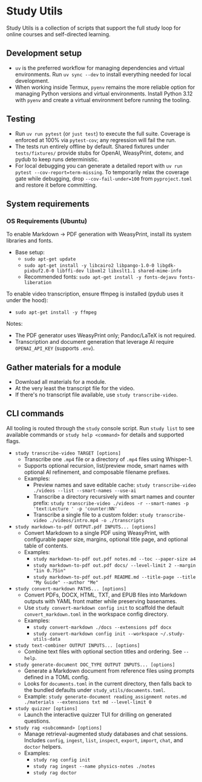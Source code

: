 # Study Utils

Study Utils is a collection of scripts that support the full study loop for
online courses and self-directed learning.

## Development setup

- `uv` is the preferred workflow for managing dependencies and virtual
  environments. Run `uv sync --dev` to install everything needed for local
  development.
- When working inside Termux, `pyenv` remains the more reliable option for
  managing Python versions and virtual environments. Install Python 3.12 with
  `pyenv` and create a virtual environment before running the tooling.

## Testing

- Run `uv run pytest` (or `just test`) to execute the full suite. Coverage is
  enforced at 100% via `pytest-cov`; any regression will fail the run.
- The tests run entirely offline by default. Shared fixtures under
  `tests/fixtures/` provide stubs for OpenAI, WeasyPrint, dotenv, and pydub to
  keep runs deterministic.
- For local debugging you can generate a detailed report with
  `uv run pytest --cov-report=term-missing`. To temporarily relax the coverage
  gate while debugging, drop `--cov-fail-under=100` from `pyproject.toml` and
  restore it before committing.

## System requirements

### OS Requirements (Ubuntu)

To enable Markdown → PDF generation with WeasyPrint, install its system libraries and fonts.

- Base setup:
  - `sudo apt-get update`
  - `sudo apt-get install -y libcairo2 libpango-1.0-0 libgdk-pixbuf2.0-0 libffi-dev libxml2 libxslt1.1 shared-mime-info`
  - Recommended fonts: `sudo apt-get install -y fonts-dejavu fonts-liberation`

To enable video transcription, ensure ffmpeg is installed (pydub uses it under the hood):

- `sudo apt-get install -y ffmpeg`

Notes:
- The PDF generator uses WeasyPrint only; Pandoc/LaTeX is not required.
- Transcription and document generation that leverage AI require `OPENAI_API_KEY` (supports `.env`).

## Gather materials for a module

- Download all materials for a module.
- At the very least the transcript file for the video.
- If there's no transcript file available, use `study transcribe-video`.

## CLI commands

All tooling is routed through the `study` console script. Run `study list` to
see available commands or `study help <command>` for details and supported
flags.

- `study transcribe-video TARGET [options]`
  - Transcribe one `.mp4` file or a directory of `.mp4` files using Whisper-1.
  - Supports optional recursion, list/preview mode, smart names with optional AI
    refinement, and composable filename prefixes.
  - Examples:
    - Preview names and save editable cache: `study transcribe-video ./videos --list --smart-names --use-ai`
    - Transcribe a directory recursively with smart names and counter prefix:
      `study transcribe-video ./videos -r --smart-names -p 'text:Lecture ' -p 'counter:NN'`
    - Transcribe a single file to a custom folder: `study transcribe-video ./videos/intro.mp4 -o ./transcripts`
- `study markdown-to-pdf OUTPUT.pdf INPUTS... [options]`
  - Convert Markdown to a single PDF using WeasyPrint, with configurable paper
    size, margins, optional title page, and optional table of contents.
  - Examples:
    - `study markdown-to-pdf out.pdf notes.md --toc --paper-size a4`
    - `study markdown-to-pdf out.pdf docs/ --level-limit 2 --margin "1in 0.75in"`
    - `study markdown-to-pdf out.pdf README.md --title-page --title "My Guide" --author "Me"`
- `study convert-markdown PATHS... [options]`
  - Convert PDFs, DOCX, HTML, TXT, and EPUB files into Markdown outputs with
    YAML front matter while preserving basenames.
  - Use `study convert-markdown config init` to scaffold the default
    `convert_markdown.toml` in the workspace config directory.
  - Examples:
    - `study convert-markdown ./docs --extensions pdf docx`
    - `study convert-markdown config init --workspace ~/.study-utils-data`
- `study text-combiner OUTPUT INPUTS... [options]`
  - Combine text files with optional section titles and ordering. See `--help`.
- `study generate-document DOC_TYPE OUTPUT INPUTS... [options]`
  - Generate a Markdown document from reference files using prompts defined in a
    TOML config.
  - Looks for `documents.toml` in the current directory, then falls back to the
    bundled defaults under `study_utils/documents.toml`.
  - Example: `study generate-document reading_assignment notes.md ./materials --extensions txt md --level-limit 0`
- `study quizzer [options]`
  - Launch the interactive quizzer TUI for drilling on generated questions.
- `study rag <subcommand> [options]`
  - Manage retrieval-augmented study databases and chat sessions.
    Includes `config`, `ingest`, `list`, `inspect`, `export`, `import`,
    `chat`, and `doctor` helpers.
  - Examples:
    - `study rag config init`
    - `study rag ingest --name physics-notes ./notes`
    - `study rag doctor`
